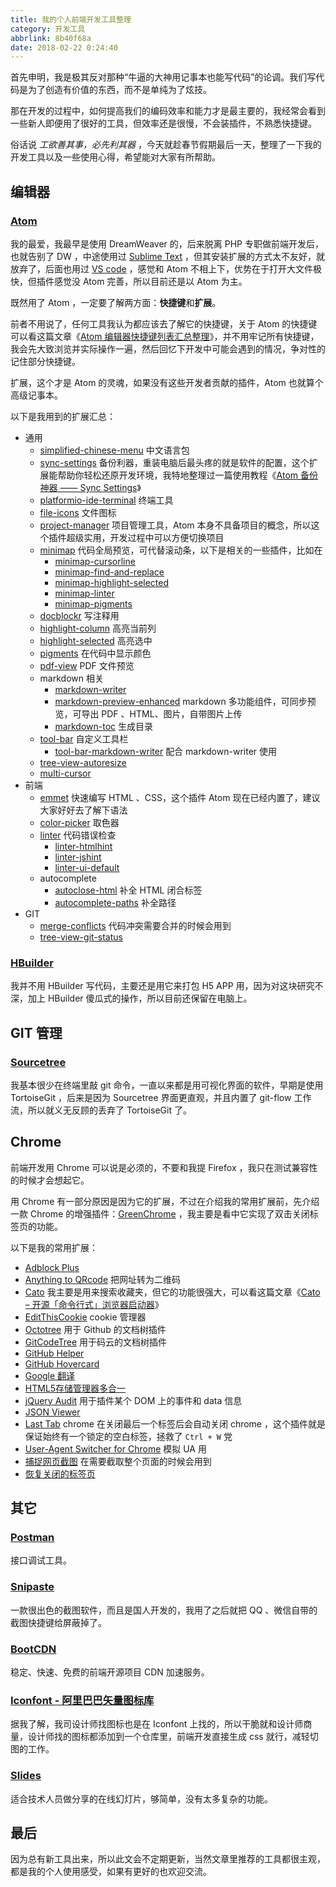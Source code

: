 ```yaml
---
title: 我的个人前端开发工具整理
category: 开发工具
abbrlink: 8b40f68a
date: 2018-02-22 0:24:40
---
```


首先申明，我是极其反对那种“牛逼的大神用记事本也能写代码”的论调。我们写代码是为了创造有价值的东西，而不是单纯为了炫技。

那在开发的过程中，如何提高我们的编码效率和能力才是最主要的，我经常会看到一些新人即便用了很好的工具，但效率还是很慢，不会装插件，不熟悉快捷键。

俗话说 _工欲善其事，必先利其器_ ，今天就趁春节假期最后一天，整理了一下我的开发工具以及一些使用心得，希望能对大家有所帮助。

<!-- more -->

## 编辑器

### [Atom](https://atom.io/)

我的最爱，我最早是使用 DreamWeaver 的，后来脱离 PHP 专职做前端开发后，也就告别了 DW ，中途使用过 [Sublime Text](http://www.sublimetext.com/) ，但其安装扩展的方式太不友好，就放弃了，后面也用过 [VS code](https://code.visualstudio.com/) ，感觉和 Atom 不相上下，优势在于打开大文件极快，但插件感觉没 Atom 完善，所以目前还是以 Atom 为主。

既然用了 Atom ，一定要了解两方面：**快捷键**和**扩展**。

前者不用说了，任何工具我认为都应该去了解它的快捷键，关于 Atom 的快捷键可以看这篇文章《[Atom 编辑器快捷键列表汇总整理](https://www.iplaysoft.com/item/atom-shortcuts)》，并不用牢记所有快捷键，我会先大致浏览并实际操作一遍，然后回忆下开发中可能会遇到的情况，争对性的记住部分快捷键。

扩展，这个才是 Atom 的灵魂，如果没有这些开发者贡献的插件，Atom 也就算个高级记事本。

以下是我用到的扩展汇总：

- 通用
    - [simplified-chinese-menu](https://atom.io/packages/simplified-chinese-menu) 中文语言包
    - [sync-settings](https://atom.io/packages/sync-settings) 备份利器，重装电脑后最头疼的就是软件的配置，这个扩展能帮助你轻松还原开发环境，我特地整理过一篇使用教程《[Atom 备份神器 —— Sync Settings](http://www.cnblogs.com/hooray/p/5885211.html)》
    - [platformio-ide-terminal](https://atom.io/packages/platformio-ide-terminal) 终端工具
    - [file-icons](https://atom.io/packages/file-icons) 文件图标
    - [project-manager](https://atom.io/packages/project-manager) 项目管理工具，Atom 本身不具备项目的概念，所以这个插件超级实用，开发过程中可以方便切换项目
    - [minimap](https://atom.io/packages/minimap) 代码全局预览，可代替滚动条，以下是相关的一些插件，比如在
        - [minimap-cursorline](https://atom.io/packages/minimap-cursorline)
        - [minimap-find-and-replace](https://atom.io/packages/minimap-find-and-replace)
        - [minimap-highlight-selected](https://atom.io/packages/minimap-highlight-selected)
        - [minimap-linter](https://atom.io/packages/minimap-linter)
        - [minimap-pigments](https://atom.io/packages/minimap-pigments)
    - [docblockr](https://atom.io/packages/docblockr) 写注释用
    - [highlight-column](https://atom.io/packages/highlight-column) 高亮当前列
    - [highlight-selected](https://atom.io/packages/highlight-selected) 高亮选中
    - [pigments](https://atom.io/packages/pigments) 在代码中显示颜色
    - [pdf-view](https://atom.io/packages/pdf-view) PDF 文件预览
    - markdown 相关
        - [markdown-writer](https://atom.io/packages/markdown-writer)
        - [markdown-preview-enhanced](https://atom.io/packages/markdown-preview-enhanced) markdown 多功能组件，可同步预览，可导出 PDF 、HTML、图片，自带图片上传
        - [markdown-toc](https://atom.io/packages/markdown-toc) 生成目录
    - [tool-bar](https://atom.io/packages/tool-bar) 自定义工具栏
        - [tool-bar-markdown-writer](https://atom.io/packages/tool-bar-markdown-writer) 配合 markdown-writer 使用
    - [tree-view-autoresize](https://atom.io/packages/tree-view-autoresize)
    - [multi-cursor](https://atom.io/packages/multi-cursor)
- 前端
    - [emmet](https://atom.io/packages/emmet) 快速编写 HTML 、CSS，这个插件 Atom 现在已经内置了，建议大家好好去了解下语法
    - [color-picker](https://atom.io/packages/color-picker) 取色器
    - [linter](https://atom.io/packages/linter) 代码错误检查
        - [linter-htmlhint](https://atom.io/packages/linter-htmlhint)
        - [linter-jshint](https://atom.io/packages/linter-jshint)
        - [linter-ui-default](https://atom.io/packages/linter-ui-default)
    - autocomplete
        - [autoclose-html](https://atom.io/packages/autoclose-html) 补全 HTML 闭合标签
        - [autocomplete-paths](https://atom.io/packages/autocomplete-paths) 补全路径
- GIT
    - [merge-conflicts](https://atom.io/packages/merge-conflicts) 代码冲突需要合并的时候会用到
    - [tree-view-git-status](https://atom.io/packages/tree-view-git-status)

### [HBuilder](http://www.dcloud.io/)

我并不用 HBuilder 写代码，主要还是用它来打包 H5 APP 用，因为对这块研究不深，加上 HBuilder 傻瓜式的操作，所以目前还保留在电脑上。

## GIT 管理

### [Sourcetree](https://www.sourcetreeapp.com/)

我基本很少在终端里敲 git 命令，一直以来都是用可视化界面的软件，早期是使用 TortoiseGit ，后来是因为 Sourcetree 界面更直观，并且内置了 git-flow 工作流，所以就义无反顾的丢弃了 TortoiseGit 了。

## Chrome

前端开发用 Chrome 可以说是必须的，不要和我提 Firefox ，我只在测试兼容性的时候才会想起它。

用 Chrome 有一部分原因是因为它的扩展，不过在介绍我的常用扩展前，先介绍一款 Chrome 的增强插件：[GreenChrome](https://shuax.com/portfolio/greenchrome/) ，我主要是看中它实现了双击关闭标签页的功能。

以下是我的常用扩展：

- [Adblock Plus](https://chrome.google.com/webstore/detail/adblock-plus/cfhdojbkjhnklbpkdaibdccddilifddb)
- [Anything to QRcode](https://chrome.google.com/webstore/detail/anything-to-qrcode/calkaljlpglgogjfcidhlmmlgjnpmnmf) 把网址转为二维码
- [Cato](https://chrome.google.com/webstore/detail/cato/icphdcfpompgbdikholnedfeidemgobg) 我主要是用来搜索收藏夹，但它的功能很强大，可以看这篇文章《[Cato – 开源「命令行式」浏览器启动器](https://www.appinn.com/cato-cliffordfajardo/)》
- [EditThisCookie](https://chrome.google.com/webstore/detail/editthiscookie/fngmhnnpilhplaeedifhccceomclgfbg) cookie 管理器
- [Octotree](https://chrome.google.com/webstore/detail/octotree/bkhaagjahfmjljalopjnoealnfndnagc?hl=en-US) 用于 Github 的文档树插件
- [GitCodeTree](https://chrome.google.com/webstore/detail/gitcodetree/inaaldjpdbkaodlmdcplgpoibohcmmlj) 用于码云的文档树插件
- [GitHub Helper](https://chrome.google.com/webstore/detail/github-helper/bnpgnjajoaimdcjjmfjegpjmbmbplobm)
- [GitHub Hovercard](https://chrome.google.com/webstore/detail/github-hovercard/mmoahbbnojgkclgceahhakhnccimnplk)
- [Google 翻译](https://chrome.google.com/webstore/detail/google-translate/aapbdbdomjkkjkaonfhkkikfgjllcleb)
- [HTML5存储管理器多合一](https://chrome.google.com/webstore/detail/html5-storage-manager-all/giompennnhheakjcnobejbnjgbbkmdnd)
- [jQuery Audit](https://chrome.google.com/webstore/detail/jquery-audit/dhhnpbajdcgdmbbcoakfhmfgmemlncjg/) 用于插件某个 DOM 上的事件和 data 信息
- [JSON Viewer](https://chrome.google.com/webstore/detail/json-viewer/gbmdgpbipfallnflgajpaliibnhdgobh)
- [Last Tab](https://chrome.google.com/webstore/detail/last-tab/nggjcpipkefkgldicofgmealjndjnhba) chrome 在关闭最后一个标签后会自动关闭 chrome ，这个插件就是保证始终有一个锁定的空白标签，拯救了 `Ctrl + W` 党
- [User-Agent Switcher for Chrome](https://chrome.google.com/webstore/detail/user-agent-switcher-for-c/djflhoibgkdhkhhcedjiklpkjnoahfmg) 模拟 UA 用
- [捕捉网页截图](https://chrome.google.com/webstore/detail/take-webpage-screenshots/mcbpblocgmgfnpjjppndjkmgjaogfceg) 在需要截取整个页面的时候会用到
- [恢复关闭的标签页](https://chrome.google.com/webstore/detail/recover-closed-tab/kmnmkpgmneeokldcmfcgjppgpcfecoed)

## 其它

### [Postman](https://www.getpostman.com/)

接口调试工具。

### [Snipaste](https://zh.snipaste.com/)

一款很出色的截图软件，而且是国人开发的，我用了之后就把 QQ 、微信自带的截图快捷键给屏蔽掉了。

### [BootCDN](http://www.bootcdn.cn/)

稳定、快速、免费的前端开源项目 CDN 加速服务。

### [Iconfont - 阿里巴巴矢量图标库](http://www.iconfont.cn/)

据我了解，我司设计师找图标也是在 Iconfont 上找的，所以干脆就和设计师商量，设计师找的图标都添加到一个仓库里，前端开发直接生成 css 就行，减轻切图的工作。

### [Slides](https://slides.com/)

适合技术人员做分享的在线幻灯片，够简单，没有太多复杂的功能。

## 最后

因为总有新工具出来，所以此文会不定期更新，当然文章里推荐的工具都很主观，都是我的个人使用感受，如果有更好的也欢迎交流。